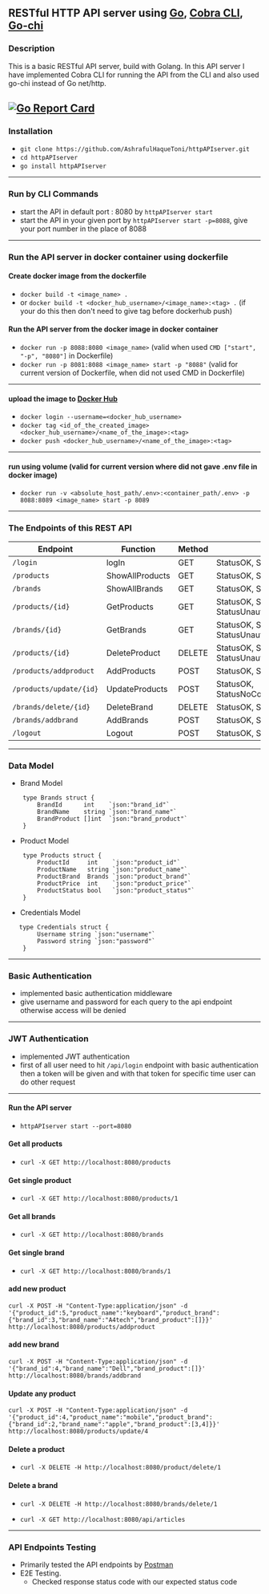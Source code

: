 ## RESTful HTTP API server using [Go](https://github.com/golang), [Cobra CLI](https://github.com/spf13/cobra), [Go-chi](https://github.com/go-chi/chi)

### Description

This is a basic RESTful API server, build with Golang. In this API server I have implemented Cobra CLI for running the API from the CLI and also used go-chi instead of Go net/http.


[![Go Report Card](https://goreportcard.com/badge/github.com/AshrafulHaqueToni/httpAPIserver)](https://goreportcard.com/report/github.com/AshrafulHaqueToni/httpAPIserver)
------------ 

### Installation

- `git clone https://github.com/AshrafulHaqueToni/httpAPIserver.git`
- `cd httpAPIserver`
- `go install httpAPIserver`

---------------

### Run by CLI Commands

- start the API in default port : 8080 by `httpAPIserver start`
- start the API in your given port by `httpAPIserver start -p=8088`, give your port number in the place of 8088

--------------

### Run the API server in docker container using dockerfile

#### Create docker image from the dockerfile

- `docker build -t <image_name> .`
- or `docker build -t <docker_hub_username>/<image_name>:<tag> .` (if your do this then don't need to give tag before dockerhub push)

#### Run the API server from the docker image in docker container

- `docker run -p 8088:8080 <image_name>` (valid when used `CMD ["start", "-p", "8080"]` in Dockerfile)
- `docker run -p 8081:8088 <image_name> start -p "8088"` (valid for current version of Dockerfile, when did not used CMD in Dockerfile)

--------------

#### upload the image to [Docker Hub](https://hub.docker.com/)

- `docker login --username=<docker_hub_username>`
- `docker tag <id_of_the_created_image> <docker_hub_username>/<name_of_the_image>:<tag>`
- `docker push <docker_hub_username>/<name_of_the_image>:<tag>`

--------------

#### run using volume (valid for current version where did not gave .env file in docker image)


- `docker run -v <absolute_host_path/.env>:<container_path/.env> -p 8088:8089 <image_name> start -p 8089`


--------------

### The Endpoints of this REST API

| Endpoint                | Function        | Method | StatusCode                                    | Authentication |
|-------------------------|-----------------|--------|-----------------------------------------------|----------------|
| `/login`                | logIn           | GET    | StatusOK, StatusUnauthorized                  | Basic          |
| `/products`             | ShowAllProducts | GET    | StatusOK, StatusUnauthorized                  | JWT            |
| `/brands`               | ShowAllBrands   | GET    | StatusOK, StatusUnauthorized                  | JWT            |
| `/products/{id}`        | GetProducts     | GET    | StatusOK, StatusNoContent, StatusUnauthorized | JWT            |
| `/brands/{id}`          | GetBrands       | GET    | StatusOK, StatusNoContent, StatusUnauthorized | JWT            |
| `/products/{id}`        | DeleteProduct   | DELETE | StatusOK, StatusNoContent, StatusUnauthorized | JWT            |
| `/products/addproduct`  | AddProducts     | POST   | StatusOK, StatusUnauthorized                  | JWT            |
| `/products/update/{id}` | UpdateProducts  | POST   | StatusOK, StatusNoContent,StatusUnauthorized  | JWT            |
| `/brands/delete/{id}`   | DeleteBrand     | DELETE | StatusOK, StatusUnauthorized                  | JWT            |
| `/brands/addbrand`      | AddBrands       | POST   | StatusOK, StatusUnauthorized                  | JWT            |
| `/logout`               | Logout          | POST   | StatusOK, StatusUnauthorized                  | JWT            |

----------------

### Data Model

* Brand Model
```
    type Brands struct {
        BrandId      int    `json:"brand_id"`
        BrandName    string `json:"brand_name"`
        BrandProduct []int  `json:"brand_product"`
    }
```

* Product Model
```
    type Products struct {
        ProductId     int    `json:"product_id"`
        ProductName   string `json:"product_name"`
        ProductBrand  Brands `json:"product_brand"`
        ProductPrice  int    `json:"product_price"`
        ProductStatus bool   `json:"product_status"`
    }

```

* Credentials Model
```
   type Credentials struct {
        Username string `json:"username"`
        Password string `json:"password"`
    }

```

----------------

### Basic Authentication

- implemented basic authentication middleware
- give username and password for each query to the api endpoint otherwise access will be denied

----------------

### JWT Authentication

- implemented JWT authentication
- first of all user need to hit `/api/login` endpoint with basic authentication then a token will be given and with that token for specific time user can do other request
----------------

#### Run the API server

- `httpAPIserver start --port=8080`

#### Get all products

- `curl -X GET http://localhost:8080/products`

#### Get single product

- `curl -X GET http://localhost:8080/products/1`

#### Get all brands

- `curl -X GET http://localhost:8080/brands`

#### Get single brand

- `curl -X GET http://localhost:8080/brands/1`

#### add new product

```
curl -X POST -H "Content-Type:application/json" -d '{"product_id":5,"product_name":"keyboard","product_brand":{"brand_id":3,"brand_name":"A4tech","brand_product":[]}}' http://localhost:8080/products/addproduct
```

#### add new brand

```
curl -X POST -H "Content-Type:application/json" -d '{"brand_id":4,"brand_name":"Dell","brand_product":[]}' http://localhost:8080/brands/addbrand
```

#### Update any product

```
curl -X POST -H "Content-Type:application/json" -d '{"product_id":4,"product_name":"mobile","product_brand":{"brand_id":2,"brand_name":"apple","brand_product":[3,4]}}' http://localhost:8080/products/update/4
```

#### Delete a product

- `curl -X DELETE -H http://localhost:8080/product/delete/1`


#### Delete a brand

- `curl -X DELETE -H http://localhost:8080/brands/delete/1`


- `curl -X GET http://localhost:8080/api/articles`



----------------

### API Endpoints Testing

- Primarily tested the API endpoints by [Postman](https://github.com/postmanlabs)
- E2E Testing.
    - Checked response status code with our expected status code
